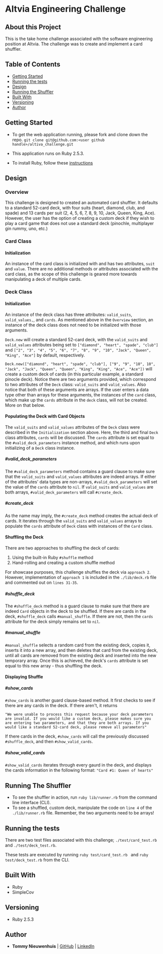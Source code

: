 # Altvia Engineering Challenge

## About this Project
This is the take home challenge associated with the software engineering position at Altvia. The challenge was to create and implement a card shuffler.

## Table of Contents

  - [Getting Started](#getting-started)
  - [Running the tests](#running-the-tests)
  - [Design](#design)
  - [Running the Shuffler](#running-the-shuffler)
  - [Built With](#built-with)
  - [Versioning](#versioning)
  - [Author](#author)

## Getting Started

- To get the web application running, please fork and clone down the repo.
`git clone git@github.com:<user github handle>/altiva_challenge.git`

- This application runs on Ruby 2.5.3.

- To install Ruby, follow these [instructions](https://www.ruby-lang.org/en/documentation/installation/)

## Design

### Overview

This challenge is designed to created an automated card shuffler. It defaults to a standard 52-card deck, with four suits (heart, diamond, club, and spade) and 13 cards per suit (2, 4, 5, 6, 7, 8, 9, 10, Jack, Queen, King, Ace). However, the user has the option of creating a custom deck if they wish to play a card game that does not use a standard deck (pinochle, multiplayer gin rummy, uno, etc.)

### Card Class
#### Initialization
An instance of the card class is initialized with and has two attributes, `suit` and `value`. There are no additional methods or attributes associated with the card class, as the scope of this challenge is geared more towards manipulating a deck of multiple cards.

### Deck Class  
#### Initialization
An instance of the deck class has three attributes: `valid_suits`, `valid_values,`, and `cards`. As mentioned above in the `Overview` section, an instance of the deck class does not need to be initialized with those arguments.

`Deck.new` will create a standard 52-card deck, with the `valid_suits` and `valid_values` attributes being set to `["diamond", "heart", "spade", "club"]` and `["2", "3", "4", "5", "6", "7", "8", "9", "10", "Jack", "Queen", "King", "Ace"]` by default, respectively.

`Deck.new(["diamond", "heart", "spade", "club"], ["9", "9", "10", 10", "Jack", "Jack", "Queen", "Queen", "King", "King", "Ace", "Ace"])` will create a custom deck of cards (in this particular example, a standard pinocle deck). Notice there are two arguments provided, which correspond to two attributes of the `Deck` class: `valid_suits` and `valid_values`. Also notice that both of these arguments are arrays. If the user enters a data type other than arrays for these arguments, the instances of the `card` class, which make up the `cards` attribute in the `deck` class, will not be created. More on that below.
#### Populating the Deck with Card Objects
The `valid_suits` and `valid_values` attributes of the `Deck` class were described in the `Initialization` section above. Here, the third and final `Deck` class attributes, `cards` will be discussed. The `cards` attribute is set equal to the `#valid_deck_parameters` instance method, and which runs upon initializing of a `Deck` class instance.
##### #valid_deck_parameters
The `#valid_deck_parameters` method contains a guard clause to make sure that the `valid_suits` and `valid_values` attributes are indeed arrays. If either of the attributes' data types are non-arrays, `#valid_deck_parameters` will set the value of the `cards` attribute to `nil`. If `valid_suits` and `valid_values` are both arrays, `#valid_deck_parameters` will call `#create_deck`.

##### #create_deck
As the name may imply, the `#create_deck` method creates the actual deck of cards. It iterates through the `valid_suits` and `valid_values` arrays to populate the `cards` attribute of `Deck` class with instances of the `Card` class.

#### Shuffling the Deck
There are two approaches to shuffling the deck of cards:
1. Using the built-in Ruby `#shuffle` method
1. Hand-rolling and creating a custom shuffle method

For showcase purposes, this challenge shuffles the deck via `approach 2`. However, implementation of `approach 1` is included in the `./lib/deck.rb` file and commented out on `lines 31-35`.

##### #shuffle_deck
The `#shuffle_deck` method is a guard clause to make sure that there are indeed `Card` objects in the deck to be shuffled. If there are cards in the deck, `#shuffle_deck` calls `#manual_shuffle`. If there are not, then the `cards` attribute for the deck simply remains set to `nil`.

##### #manual_shuffle
`#manual_shuffle` selects a random card from the existing deck, copies it, inserts it into a new array, and then deletes that card from the existing deck, until all cards are removed from the existing deck and inserted into the new temporary array. Once this is achieved, the deck's `cards` attribute is set equal to this new array - thus shuffling the deck.

#### Displaying Shuffle
##### #show_cards
`#show_cards` is another guard clause-based method. It first checks to see if there are any cards in the deck. If there aren't, it returns
```
"We were unable to process this request because your deck parameters are invalid. If you would like a custom deck, please makes sure you are entering two parameters, and that they are both arrays. If you would like a standard 52-card deck, please remove all parameters"
```
If there cards in the deck, `#show_cards` will call the previously discussed `#shuffle_deck`, and then `#show_valid_cards`.

##### #show_valid_cards
`#show_valid_cards` iterates through every gaurd in the deck, and displays the cards information in the following format:
`"Card #1: Queen of hearts"`

## Running The Shuffler
- To see the shuffler in action, run `ruby lib/runner.rb` from the command line interface (CLI).
- To see a shuffled, custom deck, manipulate the code on `line 4` of the `./lib/runner.rb` file. Remember, the two arguments need to be arrays!

## Running the tests
There are two test files associated with this challenge; `./test/card_test.rb` and `./test/deck_test.rb`.

These tests are executed by running `ruby test/card_test.rb ` and `ruby test/deck_test.rb` from the CLI.

## Built With
- Ruby
- SimpleCov

## Versioning
- Ruby 2.5.3

## Author
- **Tommy Nieuwenhuis**
|  [GitHub](https://github.com/tsnieuwen) |
    [LinkedIn](https://www.linkedin.com/in/thomasnieuwenhuis/)
